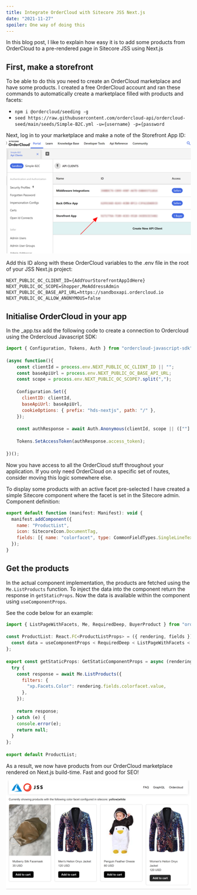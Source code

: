 ```yaml
---
title: Integrate OrderCloud with Sitecore JSS Next.js
date: "2021-11-27"
spoiler: One way of doing this
---
```


In this blog post, I like to explain how easy it is to add some products from OrderCloud to a pre-rendered page in Sitecore JSS using Next.js

## First, make a storefront

To be able to do this you need to create an OrderCloud marketplace and have some products.
I created a free OrderCloud account and ran these commands to automatically create a marketplace filled with products and facets:

- `npm i @ordercloud/seeding -g`
- `seed https://raw.githubusercontent.com/ordercloud-api/ordercloud-seed/main/seeds/Simple-B2C.yml -u={username} -p={password`

Next, log in to your marketplace and make a note of the Storefront App ID:
![Storefront App ID](/blog/api-key.jpg)

Add this ID along with these OrderCloud variables to the .env file in the root of your JSS Next.js project:

```
NEXT_PUBLIC_OC_CLIENT_ID={AddYourStorefrontAppIdHere}
NEXT_PUBLIC_OC_SCOPE=Shopper,MeAddressAdmin
NEXT_PUBLIC_OC_BASE_API_URL=https://sandboxapi.ordercloud.io
NEXT_PUBLIC_OC_ALLOW_ANONYMOUS=false
```

## Initialise OrderCloud in your app

In the \_app.tsx add the following code to create a connection to Ordercloud using the Ordercloud Javascript SDK:

```javascript
import { Configuration, Tokens, Auth } from "ordercloud-javascript-sdk";

(async function(){
    const clientId = process.env.NEXT_PUBLIC_OC_CLIENT_ID || "";
    const baseApiUrl = process.env.NEXT_PUBLIC_OC_BASE_API_URL;
    const scope = process.env.NEXT_PUBLIC_OC_SCOPE?.split(",");

    Configuration.Set({
      clientID: clientId,
      baseApiUrl: baseApiUrl,
      cookieOptions: { prefix: "hds-nextjs", path: "/" },
    });

    const authResponse = await Auth.Anonymous(clientId, scope || ([""] as ApiRole[]));

    Tokens.SetAccessToken(authResponse.access_token);

})();
```

Now you have access to all the OrderCloud stuff throughout your application. If you only need OrderCloud on a specific set of routes, consider moving this logic somewhere else.

To display some products with an active facet pre-selected I have created a simple Sitecore component where the facet is set in the Sitecore admin. Component definition:

```javascript
export default function (manifest: Manifest): void {
  manifest.addComponent({
    name: "ProductList",
    icon: SitecoreIcon.DocumentTag,
    fields: [{ name: "colorfacet", type: CommonFieldTypes.SingleLineText }],
  });
}
```

## Get the products

In the actual component implementation, the products are fetched using the `Me.ListProducts` function. To inject the data into the component return the response in `getStaticProps`. Now the data is available within the component using `useComponentProps`.

See the code below for an example:

```javascript
import { ListPageWithFacets, Me, RequiredDeep, BuyerProduct } from "ordercloud-javascript-sdk";

const ProductList: React.FC<ProductListProps> = ({ rendering, fields }): JSX.Element => {
  const data = useComponentProps < RequiredDeep < ListPageWithFacets < BuyerProduct >>> rendering.uid;
};

export const getStaticProps: GetStaticComponentProps = async (rendering) => {
  try {
    const response = await Me.ListProducts({
      filters: {
        "xp.Facets.Color": rendering.fields.colorfacet.value,
      },
    });

    return response;
  } catch (e) {
    console.error(e);
    return null;
  }
};

export default ProductList;
```

As a result, we now have products from our OrderCloud marketplace rendered on Next.js build-time. Fast and good for SEO!

![OrderCloud products](/blog/ordercloud-products.jpg)
